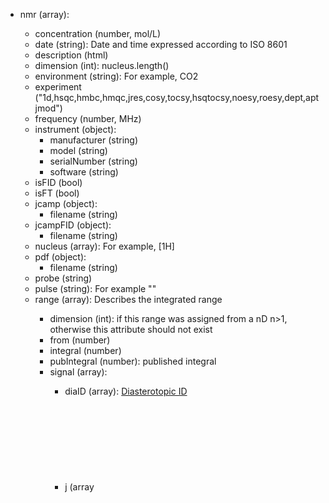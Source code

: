- nmr (array<object>):
  - concentration (number, mol/L)
  - date (string): Date and time expressed according to ISO 8601
  - description (html)
  - dimension (int): nucleus.length()
  - environment (string): For example, CO2
  - experiment ("1d,hsqc,hmbc,hmqc,jres,cosy,tocsy,hsqtocsy,noesy,roesy,dept,aptjmod")
  - frequency (number, MHz)
  - instrument (object):
    - manufacturer (string)
    - model (string)
    - serialNumber (string)
    - software (string)
  - isFID (bool)
  - isFT (bool)
  - jcamp (object):
    - filename (string)
  - jcampFID (object):
    - filename (string)
  - nucleus (array<string>): For example, [1H]
  - pdf (object):
    - filename (string)
  - probe (string)
  - pulse (string): For example "<zg>"
  - range (array<object>): Describes the integrated range
    - dimension (int): if this range was assigned from a nD n>1, otherwise this attribute should not exist
    - from (number)
    - integral (number)
    - pubIntegral (number): published integral
    - signal (array<object>):
      - diaID (array): [Diasterotopic ID](http://www.cheminfo.org/?viewURL=https%3A%2F%2Fcouch.cheminfo.org%2Fcheminfo-public%2F45874b6300d148da891252f6263c62ae%2Fview.json&loadversion=true&fillsearch=Diastereotopic+IDs)
      - j (array<object>):
        - coupling (number, Hz)
        - diaID (array): [Diasterotopic ID](http://www.cheminfo.org/?viewURL=https%3A%2F%2Fcouch.cheminfo.org%2Fcheminfo-public%2F45874b6300d148da891252f6263c62ae%2Fview.json&loadversion=true&fillsearch=Diastereotopic+IDs)
        - distance ()
        - multiplicity("d,t,q,p,pent,quint,sext,hex,sept,hept,oct,non"): p = pent = quint, sext = hex, sept=hept
      - kind ("solvent,impurity,reference,standard,P1,P2,P3"): By default empty and a real assignment. For integration "solvent", "reference", "impurity" and "standard" do not count.
      - nbAtoms (int)
      - peak (array<object>):
        - width (number, Hz)
        - x (number, ppm): chemical shift
        - y (number): relative height
      - assignment (string)
      - multiplicity (string)
      - pubAssignment (string): published assignment (if different from assignment)
      - pubMultiplicity (string): published multiplicity (if different from multiplicity)
      - relability (number, %): Between 0 and 100, used for automatic assignment
      - remark (HTML)
      - statistics (object): Used when predicting for HOSE code database
        - average (number)
        - max (number)
        - min (number)
        - std (number)
    - to (number)
  - reference (string): For example, TMS
  - report (object): HTML file with analytical report
    - filename
  - solvent (string)
  - spinningFrequency (number, kHz)
  - temperature (number, K)
  - zip (object):
    - filename
  - zone (array<object>): used for 2D NMR
    - integral (number)
    - signal (array<object>):
      - peak (array<object>):
      - x (object):
        - delta (number)
        - diaID (array)
      - y (object)
        - delta (number)
        - diaID (array)
    - x (object):
      - from (number)
      - to (number)
    - y (object):
      - from (number)
      - to (number)
